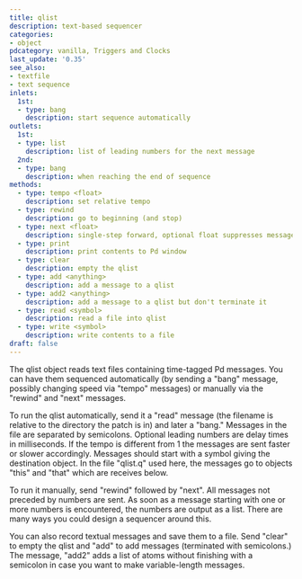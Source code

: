 ```yaml
---
title: qlist
description: text-based sequencer
categories:
- object
pdcategory: vanilla, Triggers and Clocks
last_update: '0.35'
see_also:
- textfile
- text sequence
inlets:
  1st:
  - type: bang
    description: start sequence automatically
outlets:
  1st:
  - type: list
    description: list of leading numbers for the next message
  2nd:
  - type: bang
    description: when reaching the end of sequence
methods:
  - type: tempo <float>
    description: set relative tempo
  - type: rewind
    description: go to beginning (and stop)
  - type: next <float>
    description: single-step forward, optional float suppresses message sending
  - type: print
    description: print contents to Pd window
  - type: clear
    description: empty the qlist
  - type: add <anything>
    description: add a message to a qlist
  - type: add2 <anything>
    description: add a message to a qlist but don't terminate it
  - type: read <symbol>
    description: read a file into qlist
  - type: write <symbol>
    description: write contents to a file
draft: false
---
```

The qlist object reads text files containing time-tagged Pd messages. You can have them sequenced automatically (by sending a "bang" message, possibly changing speed via "tempo" messages) or manually via the "rewind" and "next" messages.

To run the qlist automatically, send it a "read" message (the filename is relative to the directory the patch is in) and later a "bang." Messages in the file are separated by semicolons. Optional leading numbers are delay times in milliseconds. If the tempo is different from 1 the messages are sent faster or slower accordingly. Messages should start with a symbol giving the destination object. In the file "qlist.q" used here, the messages go to objects "this" and "that" which are receives below.

To run it manually, send "rewind" followed by "next". All messages not preceded by numbers are sent. As soon as a message starting with one or more numbers is encountered, the numbers are output as a list. There are many ways you could design a sequencer around this.

You can also record textual messages and save them to a file. Send "clear" to empty the qlist and "add" to add messages (terminated with semicolons.) The message, "add2" adds a list of atoms without finishing with a semicolon in case you want to make variable-length messages.
